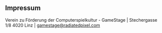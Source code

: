 ## Impressum
Verein zu Förderung der Computerspielkultur - GameStage | Stechergasse 1/8 4020 Linz | gamestage@radiatedpixel.com

